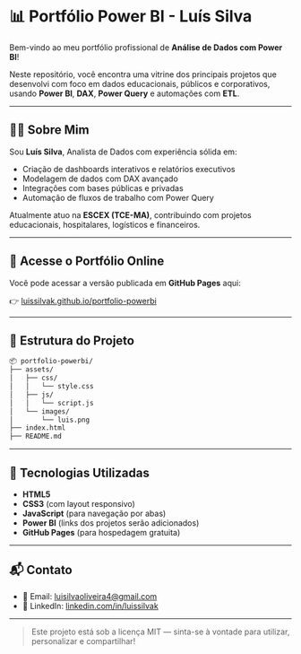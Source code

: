 # 📊 Portfólio Power BI - Luís Silva

Bem-vindo ao meu portfólio profissional de **Análise de Dados com Power BI**!

Neste repositório, você encontra uma vitrine dos principais projetos que desenvolvi com foco em dados educacionais, públicos e corporativos, usando **Power BI**, **DAX**, **Power Query** e automações com **ETL**.

---

## 👨‍💼 Sobre Mim

Sou **Luís Silva**, Analista de Dados com experiência sólida em:

- Criação de dashboards interativos e relatórios executivos
- Modelagem de dados com DAX avançado
- Integrações com bases públicas e privadas
- Automação de fluxos de trabalho com Power Query

Atualmente atuo na **ESCEX (TCE-MA)**, contribuindo com projetos educacionais, hospitalares, logísticos e financeiros.

---

## 🔗 Acesse o Portfólio Online

Você pode acessar a versão publicada em **GitHub Pages** aqui:

👉 [luissilvak.github.io/portfolio-powerbi](https://luissilvak.github.io/portfolio-powerbi)

---

## 📁 Estrutura do Projeto

```bash
📦 portfolio-powerbi/
├── assets/
│   ├── css/
│   │   └── style.css
│   ├── js/
│   │   └── script.js
│   └── images/
│       └── luis.png
├── index.html
├── README.md
```

---

## 📌 Tecnologias Utilizadas

- **HTML5**
- **CSS3** (com layout responsivo)
- **JavaScript** (para navegação por abas)
- **Power BI** (links dos projetos serão adicionados)
- **GitHub Pages** (para hospedagem gratuita)

---

## 📬 Contato

- 📧 Email: [luisilvaoliveira4@gmail.com](mailto:luisilvaoliveira4@gmail.com)
- 🔗 LinkedIn: [linkedin.com/in/luissilvak](https://www.linkedin.com/in/luissilvak/)

---

> Este projeto está sob a licença MIT — sinta-se à vontade para utilizar, personalizar e compartilhar!
